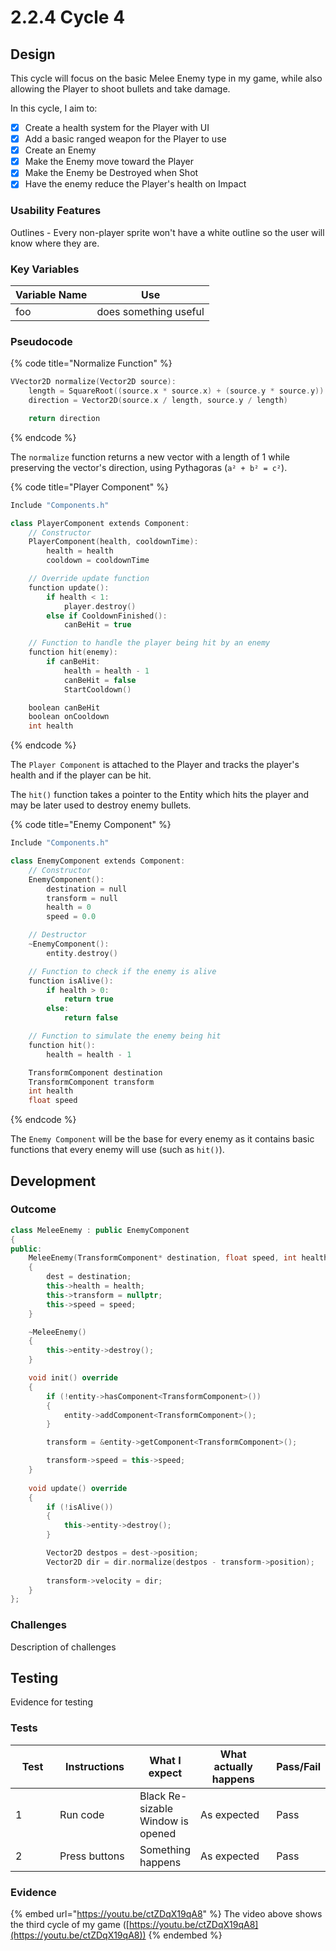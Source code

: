 # 2.2.4 Cycle 4

## Design

This cycle will focus on the basic Melee Enemy type in my game, while also allowing the Player to shoot bullets and take damage.

In this cycle, I aim to:

* [x] Create a health system for the Player with UI
* [x] Add a basic ranged weapon for the Player to use
* [x] Create an Enemy
* [x] Make the Enemy move toward the Player
* [x] Make the Enemy be Destroyed when Shot
* [x] Have the enemy reduce the Player's health on Impact

### Usability Features

Outlines - Every non-player sprite won't have a white outline so the user will know where they are.

### Key Variables

| Variable Name | Use                   |
| ------------- | --------------------- |
| foo           | does something useful |

### Pseudocode

{% code title="Normalize Function" %}
```cpp
VVector2D normalize(Vector2D source):
    length = SquareRoot((source.x * source.x) + (source.y * source.y))
    direction = Vector2D(source.x / length, source.y / length)

    return direction
```
{% endcode %}

The `normalize` function returns a new vector with a length of 1 while preserving the vector's direction, using Pythagoras (`a² + b² = c²`).

{% code title="Player Component" %}
```cpp
Include "Components.h"

class PlayerComponent extends Component:
    // Constructor
    PlayerComponent(health, cooldownTime):
        health = health
        cooldown = cooldownTime

    // Override update function
    function update():
        if health < 1:
            player.destroy()
        else if CooldownFinished():
            canBeHit = true

    // Function to handle the player being hit by an enemy
    function hit(enemy):
        if canBeHit:
            health = health - 1
            canBeHit = false
            StartCooldown()

    boolean canBeHit
    boolean onCooldown
    int health
```
{% endcode %}

The `Player Component` is attached to the Player and tracks the player's health and if the player can be hit.

The `hit()` function takes a pointer to the Entity which hits the player and may be later used to destroy enemy bullets.

{% code title="Enemy Component" %}
```cpp
Include "Components.h"

class EnemyComponent extends Component:
    // Constructor
    EnemyComponent():
        destination = null
        transform = null
        health = 0
        speed = 0.0

    // Destructor
    ~EnemyComponent():
        entity.destroy()

    // Function to check if the enemy is alive
    function isAlive():
        if health > 0:
            return true
        else:
            return false

    // Function to simulate the enemy being hit
    function hit():
        health = health - 1

    TransformComponent destination
    TransformComponent transform
    int health
    float speed
```
{% endcode %}

The `Enemy Component` will be the base for every enemy as it contains basic functions that every enemy will use (such as `hit()`).

## Development

### Outcome

```cpp
class MeleeEnemy : public EnemyComponent
{
public:
	MeleeEnemy(TransformComponent* destination, float speed, int health)
	{
		dest = destination;
		this->health = health;
		this->transform = nullptr;
		this->speed = speed;
	}

	~MeleeEnemy()
	{
		this->entity->destroy();
	}

	void init() override
	{
		if (!entity->hasComponent<TransformComponent>())
		{
			entity->addComponent<TransformComponent>();
		}

		transform = &entity->getComponent<TransformComponent>();

		transform->speed = this->speed;
	}
	
	void update() override
	{
		if (!isAlive())
		{
			this->entity->destroy();
		}

		Vector2D destpos = dest->position;
		Vector2D dir = dir.normalize(destpos - transform->position);
		
		transform->velocity = dir;
	}
};
```

### Challenges

Description of challenges

## Testing

Evidence for testing

### Tests

<table><thead><tr><th width="90">Test</th><th width="141">Instructions</th><th>What I expect</th><th width="163">What actually happens</th><th>Pass/Fail</th></tr></thead><tbody><tr><td>1</td><td>Run code</td><td>Black Re-sizable Window is opened</td><td>As expected</td><td>Pass</td></tr><tr><td>2</td><td>Press buttons</td><td>Something happens</td><td>As expected</td><td>Pass</td></tr></tbody></table>

### Evidence

{% embed url="https://youtu.be/ctZDqX19qA8" %}
The video above shows the third cycle of my game ([https://youtu.be/ctZDqX19qA8](https://youtu.be/ctZDqX19qA8))
{% endembed %}
